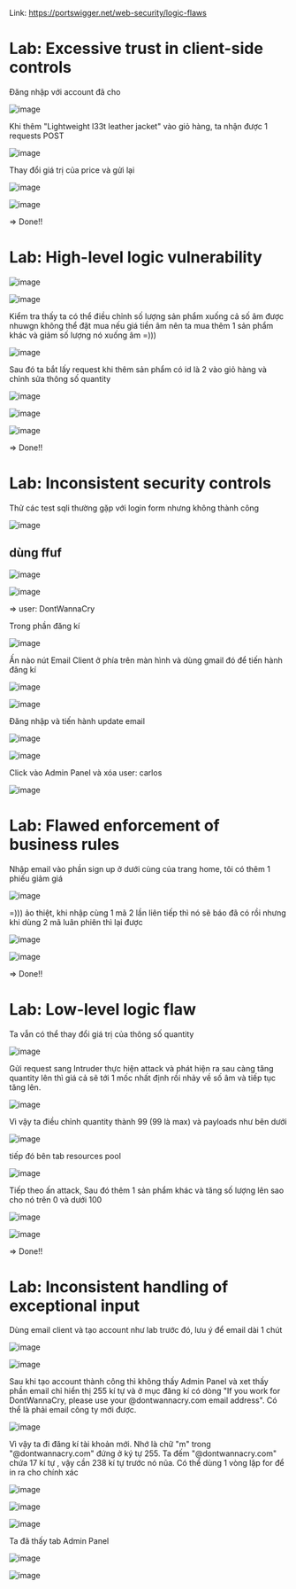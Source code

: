 Link: https://portswigger.net/web-security/logic-flaws

# Lab: Excessive trust in client-side controls
Đăng nhập với account đã cho

![image](https://github.com/nguyenngocdung18/portswigger/assets/134156226/2581c412-d4bd-4d14-b648-5878580efbbc)

Khi thêm "Lightweight l33t leather jacket" vào giỏ hàng, ta nhận được 1 requests POST

![image](https://github.com/nguyenngocdung18/portswigger/assets/134156226/fe253395-7372-44a3-850f-ad61086e7b94)

Thay đổi giá trị của price và gửi lại

![image](https://github.com/nguyenngocdung18/portswigger/assets/134156226/aadc03d0-269f-40bd-afff-ea035f7978c9)

![image](https://github.com/nguyenngocdung18/portswigger/assets/134156226/8eef6b41-ed6a-4715-bc74-5e8145204bc8)

=> Done!!

# Lab: High-level logic vulnerability
![image](https://github.com/nguyenngocdung18/portswigger/assets/134156226/b2200f0e-b237-46e3-9b1d-b416f71e7bae)

![image](https://github.com/nguyenngocdung18/portswigger/assets/134156226/672de5ff-6461-46a8-8beb-102ac6681ea9)

Kiểm tra thấy ta có thể điều chỉnh số lượng sản phẩm xuống cả số âm được nhuwgn không thể đặt mua nếu giá tiền âm nên ta mua thêm 1 sản phẩm khác và giảm số lượng nó xuống âm =))) 

![image](https://github.com/nguyenngocdung18/portswigger/assets/134156226/e47f7676-7303-4113-9968-51c91bb9c3ac)

Sau đó ta bắt lấy request khi thêm sản phẩm có id là 2 vào giỏ hàng và chỉnh sửa thông số quantity

![image](https://github.com/nguyenngocdung18/portswigger/assets/134156226/5b7c8f22-0567-41b8-b891-bc1484bb1224)

![image](https://github.com/nguyenngocdung18/portswigger/assets/134156226/0aa4edbb-2917-4505-b659-72a6a91ae0f5)

![image](https://github.com/nguyenngocdung18/portswigger/assets/134156226/5b834567-48ad-4eb1-9469-d20ae11fee70)

=> Done!!

# Lab: Inconsistent security controls
Thử các test sqli thường gặp với login form nhưng không thành công

![image](https://github.com/nguyenngocdung18/portswigger/assets/134156226/35e89dd4-19fc-472a-9120-4d373dc1f977)

## dùng ffuf
![image](https://github.com/nguyenngocdung18/portswigger/assets/134156226/b2e5959d-2442-480f-9151-874fbd731608)

![image](https://github.com/nguyenngocdung18/portswigger/assets/134156226/378b3b51-4fa9-4685-9ea1-55126e52b2a0)

=> user: DontWannaCry

Trong phần đăng kí 

![image](https://github.com/nguyenngocdung18/portswigger/assets/134156226/53d3699c-de8d-4a88-8365-524cdbe254a2)

Ấn nào nút Email Client ở phía trên màn hình và dùng gmail đó để tiến hành đăng kí

![image](https://github.com/nguyenngocdung18/portswigger/assets/134156226/22bb4485-80df-4166-b04b-4bf64e60a22d)

![image](https://github.com/nguyenngocdung18/portswigger/assets/134156226/a7e2c325-c65b-46d5-b95c-751d78bb40a2)

Đăng nhập và tiến hành update email

![image](https://github.com/nguyenngocdung18/portswigger/assets/134156226/c230b9d4-b4c6-4d8e-8116-8330f51b4bed)

![image](https://github.com/nguyenngocdung18/portswigger/assets/134156226/8cb6e319-e019-4b34-a7b2-ae9ea8d6f763)

Click vào Admin Panel và xóa user: carlos

![image](https://github.com/nguyenngocdung18/portswigger/assets/134156226/c9a19d2e-b184-4aeb-ba81-a8ccb8547d0c)

# Lab: Flawed enforcement of business rules
Nhập email vào phần sign up ở dưới cùng của trang home, tôi có thêm 1 phiếu giảm giá

![image](https://github.com/nguyenngocdung18/portswigger/assets/134156226/a89e40d4-a51a-4e48-9703-b69377afce7d)

=))) ảo thiệt, khi nhập cùng 1 mã 2 lần liên tiếp thì nó sẽ báo đã có rồi nhưng khi dùng 2 mã luân phiên thì lại được

![image](https://github.com/nguyenngocdung18/portswigger/assets/134156226/e216be52-df97-4e97-98c2-aaa70f10ee51)

![image](https://github.com/nguyenngocdung18/portswigger/assets/134156226/4f6062ef-6ecd-423a-aaa6-5ef6d93c0280)

=> Done!!

# Lab: Low-level logic flaw
Ta vẫn có thể thay đổi giá trị của thông số quantity

![image](https://github.com/nguyenngocdung18/portswigger/assets/134156226/a17558ef-0d33-47c2-a7ae-b946784b6c3e)

Gửi request sang Intruder thực hiện attack và phát hiện ra sau càng tăng quantity lên thì giá cả sẽ tới 1 mốc nhất định rồi nhảy về số âm và tiếp tục tăng lên.

![image](https://github.com/nguyenngocdung18/portswigger/assets/134156226/5488f84a-9b99-4b99-bde2-443125dea120)

Vì vậy ta điều chỉnh quantity thành 99 (99 là max) và payloads như bên dưới

![image](https://github.com/nguyenngocdung18/portswigger/assets/134156226/ff25002a-beab-434f-a0bb-23ce5d5d71d5)

tiếp đó bên tab resources pool

![image](https://github.com/nguyenngocdung18/portswigger/assets/134156226/a08b4f78-7791-4e37-bbc4-afbd4d01f33f)

Tiếp theo ấn attack, Sau đó thêm 1 sản phẩm khác và tăng số lượng lên sao cho nó trên 0 và dưới 100

![image](https://github.com/nguyenngocdung18/portswigger/assets/134156226/e6bbdae5-49a2-4445-96f9-68bf356b670f)

![image](https://github.com/nguyenngocdung18/portswigger/assets/134156226/cfb22e5f-8700-4333-9b6d-fdf797d26eb0)

=> Done!!

# Lab: Inconsistent handling of exceptional input

Dùng email client và tạo account như lab trước đó, lưu ý để email dài 1 chút

![image](https://github.com/nguyenngocdung18/portswigger/assets/134156226/9f5954ae-d0ee-484f-bbab-2813353832d5)

![image](https://github.com/nguyenngocdung18/portswigger/assets/134156226/4c6a10b5-e519-4894-a585-f9c60e39d18f)

Sau khi tạo account thành công thì không thấy Admin Panel và xet thấy phần email chỉ hiển thị 255 kí tự và ở mục đăng kí có dòng "If you work for DontWannaCry, please use your @dontwannacry.com email address". Có thể là phải email công ty mới được.

![image](https://github.com/nguyenngocdung18/portswigger/assets/134156226/3fdec1b8-6617-4c38-88be-f8a2ad2beccd)

Vì vậy ta đi đăng kí tài khoản mới. Nhớ là chữ "m" trong "@dontwannacry.com" đứng ở ký tự 255. Ta đếm "@dontwannacry.com" chứa 17 kí tự , vậy cần 238 kí tự trước nó nũa. Có thể dùng 1 vòng lặp for để in ra cho chính xác

![image](https://github.com/nguyenngocdung18/portswigger/assets/134156226/1157caa6-f069-4d08-b432-4c36f74df428)

![image](https://github.com/nguyenngocdung18/portswigger/assets/134156226/c713290b-4127-4457-9835-80831377256e)

![image](https://github.com/nguyenngocdung18/portswigger/assets/134156226/2a8b78b4-5b6c-4f63-8edc-a207f13133e0)

Ta đã thấy tab Admin Panel

![image](https://github.com/nguyenngocdung18/portswigger/assets/134156226/34e552c8-2be9-4bf1-8eac-d912beec6c20)

![image](https://github.com/nguyenngocdung18/portswigger/assets/134156226/8f57d037-7e44-43b6-aba6-8e7e9eb57ef5)
